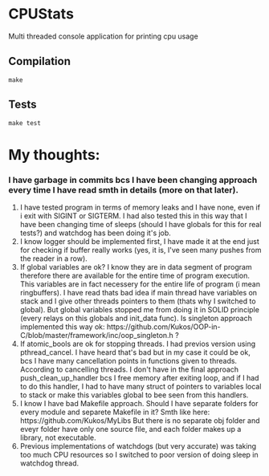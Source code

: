 # CPUStats
Multi threaded console application for printing cpu usage

## Compilation
``` make ```

## Tests
``` make test ```

# My thoughts:
### I have garbage in commits bcs I have been changing approach every time I have read smth in details (more on that later). 
<ol>
<li> I have tested program in terms of memory leaks and I have none, even if i exit with SIGINT or SIGTERM.
I had also tested this in this way that I have been changing time of sleeps  (should I have globals for this for real tests?) and watchdog has been doing it's job.
<li> I know logger should be implemented first, I have made it at the end just for checking if buffer really works (yes, it is, I've seen many pushes from the reader in a row).
<li> If global variables are ok? I know they are in data segment of program therefore there are available for the entire time of program execution.
This variables are in fact necessery for the entire life of program (i mean ringbuffers).
I have read thats bad idea if main thread have variables on stack and I give other threads pointers to them (thats why I switched to global).
But global variables stopped me from doing it in SOLID principle (every relays on this globals and init_data func).
Is singleton approach implemented this way ok: https://github.com/Kukos/OOP-in-C/blob/master/framework/inc/oop_singleton.h  ?
<li> If atomic_bools are ok for stopping threads. I had previos version using pthread_cancel. I have heard that's bad but in my case it could be ok, bcs I have many cancellation points in functions given to threads.
According to cancelling threads. I don't have in the final approach push_clean_up_handler bcs I free memory after exiting loop, and if I had to do this handler, I had to have many struct of pointers to variables local to stack or make this variables global to bee seen from this handlers.
<li> I know I have bad Makefile approach. Should I have separate folders for every module and separete Makefile in it?
Smth like here: https://github.com/Kukos/MyLibs But there is no separate obj folder and eveyr folder have only one source file, and each folder makes up a library, not executable.
<li> Previous implementations of watchdogs (but very accurate) was taking too much CPU resources so I switched to poor version of doing sleep in watchdog thread.
</ol>